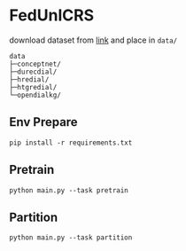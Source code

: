 # FedUnlCRS

download dataset from [link](https://drive.google.com/file/d/1VNWU6d1SRcrucAxQdDcFxRALmVQge2TJ/view?usp=sharing) and place in `data/`

```shell
data
├─conceptnet/
├─durecdial/
├─hredial/
├─htgredial/
└─opendialkg/
```

## Env Prepare

```shell
pip install -r requirements.txt
```

## Pretrain

```shell
python main.py --task pretrain
```

## Partition

```shell
python main.py --task partition
```